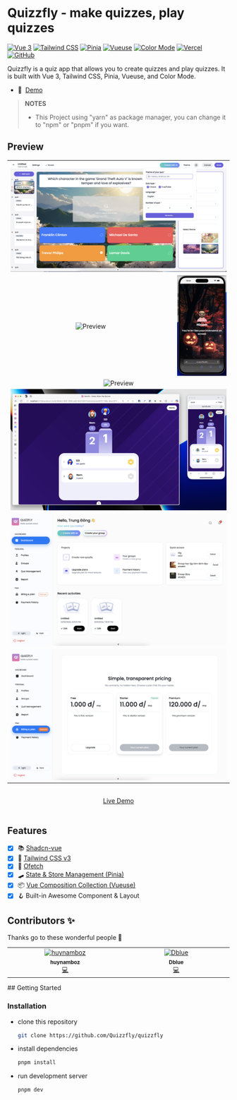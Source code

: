 <!-- # QUIZZFLY[![Alpine](./assets/images/banner.png)](https://nuxt3-awesome-starter.vercel.app/) -->

# Quizzfly - make quizzes, play quizzes

[![Vue 3](https://img.shields.io/badge/Vue%203-4FC08D?style=flat-square&logo=vue.js&logoColor=white)](https://v3.vuejs.org/)
[![Tailwind CSS](https://img.shields.io/badge/Tailwind%20CSS-38B2AC?style=flat-square&logo=tailwind-css&logoColor=white)](https://tailwindcss.com/)
[![Pinia](https://img.shields.io/badge/Pinia-9F7AEA?style=flat-square&logo=vue.js&logoColor=white)](https://pinia.vuejs.org/)
[![Vueuse](https://img.shields.io/badge/Vueuse-1DA1F2?style=flat-square&logo=vue.js&logoColor=white)](https://vueuse.org/)
[![Color Mode](https://img.shields.io/badge/Color%20Mode-FFA500?style=flat-square&logo=nuxt.js&logoColor=white)](https://color-mode.nuxtjs.org/)
[![Vercel](https://img.shields.io/badge/Deployed%20on-Vercel-000000?style=flat-square&logo=vercel&logoColor=white)](https://nuxt.awesome-starter.vercel.app/)
[![GitHub](https://img.shields.io/badge/View%20on-GitHub-181717?style=flat-square&logo=github&logoColor=white)](https://github.com/quizzfly/quizzfly)


Quizzfly is a quiz app that allows you to create quizzes and play quizzes. It is built with Vue 3, Tailwind CSS, Pinia, Vueuse, and Color Mode.


- 📖&nbsp; [Demo](https://quizzfly.site/)

> **NOTES**
>
> - This Project using "yarn" as package manager, you can change it to "npm" or "pnpm" if you want.

## Preview

<table align="center">
  <tr>
    <td align="center" width="100%" colspan="2">
      <img src="docs/images/image-3.png" alt="Preview" title="Preview">
    </td>
  </tr>
  <tr>
    <td align="center" width="75%">
      <img src="docs/images/image-1.png" alt="Preview" title="Desktop Preview">
    </td>
    <td align="center" width="25%">
      <img src="docs/images/image-2.png" alt="Preview" title="Mobile Preview">
    </td>
  </tr>
  <tr>
    <td align="center" width="100%" colspan="2">
      <img src="docs/images/image-6.png" alt="Preview" title="Desktop Preview">
    </td>
  </tr>
  <tr>
    <td align="center" width="100%" colspan="2">
      <img src="docs/images/image-7.png" alt="Preview" title="Desktop Preview">
    </td>
  </tr>
  <tr>
    <td align="center" width="100%" colspan="2">
      <img src="docs/images/image-5.png" alt="Preview" title="Desktop Preview">
    </td>
  </tr>
   <tr>
    <td align="center" width="100%" colspan="2">
      <img src="docs/images/image-4.png" alt="Preview" title="Desktop Preview">
    </td>
  </tr>
</table>
<p align="center">
  <br>
  <a href="https://quizzfly.site/" target="_blank">Live Demo</a>
  <br><br>
</p>

## Features

- [X] 📚 [Shadcn-vue](https://shadcn-vue.vercel.app/)
- [X] 💨 [Tailwind CSS v3](https://tailwindcss.com/)
- [X] 🔔 [Ofetch]()
- [X] 🛹 [State & Store Management (Pinia)](https://pinia.vuejs.org/)
- [X] 📦 [Vue Composition Collection (Vueuse)](https://vueuse.org/)
- [X] 🪝 Built-in Awesome Component & Layout

## Contributors ✨

Thanks go to these wonderful people 💼

<!-- ALL-CONTRIBUTORS-LIST:START - Do not remove or modify this section -->
<!-- prettier-ignore-start -->
<!-- markdownlint-disable -->
<table>
  <tbody>
    <tr>
      <td align="center" valign="top" width="14.28%"><a href="https://github.com/huynamboz"><img src="https://avatars.githubusercontent.com/u/38585889?v=4" width="100px;" alt="huynamboz"/><br /><sub><b>huynamboz</b></sub></a><br /><a href="https://github.com/all-contributors/all-contributors/commits?author=huynamboz" title="Documentation">💻</a></td>
      <td align="center" valign="top" width="14.28%"><a href="https://hsyoonhs.github.io"><img src="https://avatars.githubusercontent.com/u/89646192?v=4" width="100px;" alt="Dblue"/><br /><sub><b>Dblue</b></sub></a><br /><a href="https://github.com/all-contributors/all-contributors/commits?author=trungdong11" title="Contribute">💻</a></td>
    </tr>
  </tbody>
</table>
## Getting Started

### Installation

- clone this repository
  ```bash
  git clone https://github.com/Quizzfly/quizzfly
  ```
- install dependencies
  ```bash
  pnpm install
  ```
- run development server
  ```bash
  pnpm dev
  ```